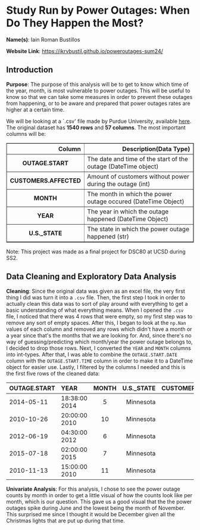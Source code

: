 # Study Run by Power Outages: When Do They Happen the Most?

**Name(s)**: Iain Roman Bustillos

**Website Link**: [https://ikrvbustil.github.io/poweroutages-sum24/
](https://ikrvbustil.github.io/poweroutages-sum24/)

## Introduction

**Purpose**: The purpose of this analysis will be to get to know which time of the year, month, is most vulnerable to power outages. This will be useful to know so that we can take some measures in order to prevent these outages from happening, or to be aware and prepared that power outages rates are higher at a certain time.

We will be looking at a `.csv' file made by Purdue University, available [here](https://engineering.purdue.edu/LASCI/research-data/outages/outagerisks). The original dataset has **1540 rows** and **57 columns**. The most important columns will be:
<table border="1" class="dataframe">
  <thead>
    <tr style="text-align: right;">
        <th>Column</th>
      <th>Description(Data Type)</th>
    </tr>
  </thead>
  <tbody>
    <tr>
        <th>OUTAGE.START</th>
        <td>The date and time of the start of the outage (DateTime object)</td>
    </tr>
    <tr>
      <th>CUSTOMERS.AFFECTED</th>
      <td>Amount of customers without power during the outage (int)</td>
    </tr>
    <tr>
      <th>MONTH</th>
      <td>The month in which the power outage occured (DateTime Object)</td>
    </tr>
    <tr>
      <th>YEAR</th>
      <td>The year in which the outage happened (DateTime Object)</td>
    </tr>
    <tr>
      <th>U.S._STATE</th>
      <td>The state in which the power outage happened (str)</td>
    </tr>
  </tbody>
</table>

Note: This project was made as a final project for DSC80 at UCSD during SS2.

## Data Cleaning and Exploratory Data Analysis

**Cleaning**: Since the original data was given as an excel file, the very first thing I did was turn it into a `.csv` file. Then, the first step I took in order to actually clean this data was to sort of play around with everything to get a basic understanding of what everything means. When I opened the `.csv` file, I noticed that there was 4 rows that were empty, so my first step was to remove any sort of empty spaces. After this, I began to look at the `np.Nan` values of each column and removed any rows which didn't have a month or a year since that's the months that we are looking for. And, since there's no way of guessing/predicting which month/year the power outage belongs to, I decided to drop those rows. Next, I converted the `YEAR` and `MONTH` columns into int-types. After that, I was able to combine the `OUTAGE.START.DATE` column with the `OUTAGE.START.TIME` column in order to make it to a DateTime object for easier use. Lastly, I filtered by the columns I needed and this is the first five rows of the cleaned data:

|OUTAGE.START |	YEAR	| MONTH	| U.S._STATE	| CUSTOMERS.AFFECTED |
|:------------|:------|:-----:|------------:|-------------------:|
|	2014-05-11  | 18:38:00	2014	| 5	| Minnesota	| NaN |
|	2010-10-26  | 20:00:00	2010	| 10	| Minnesota	| 70000.0 |
|	2012-06-19  | 04:30:00	2012	| 6	| Minnesota	| 68200.0 |
|	2015-07-18  | 02:00:00	2015	| 7	| Minnesota	| 250000.0 |
|	2010-11-13  | 15:00:00	2010	| 11	| Minnesota	| 60000.0 |

**Univariate Analysis**: For this analysis, I chose to see the power outage counts by month in order to get a little visual of how the counts look like per month, which is our question. This gave us a good visual that the the power outages spike during June and the lowest being the month of November. This surprised me since I thought it would be December given all the Christmas lights that are put up during that time.
